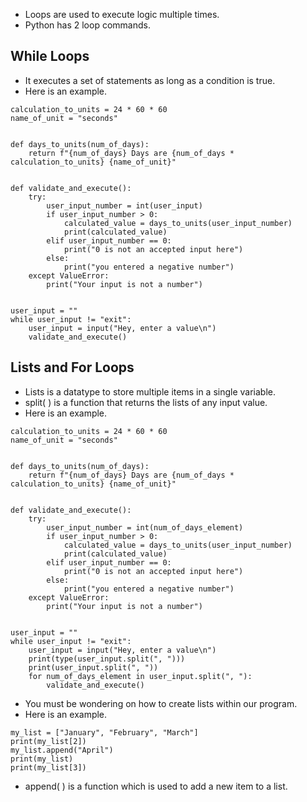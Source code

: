 * Loops are used to execute logic multiple times.
* Python has 2 loop commands.

## While Loops ##
* It executes a set of statements as long as a condition is true.
* Here is an example.



```
calculation_to_units = 24 * 60 * 60
name_of_unit = "seconds"


def days_to_units(num_of_days):
    return f"{num_of_days} Days are {num_of_days * calculation_to_units} {name_of_unit}"


def validate_and_execute():
    try:
        user_input_number = int(user_input)
        if user_input_number > 0:
            calculated_value = days_to_units(user_input_number)
            print(calculated_value)
        elif user_input_number == 0:
            print("0 is not an accepted input here")
        else:
            print("you entered a negative number")
    except ValueError:
        print("Your input is not a number")


user_input = ""
while user_input != "exit":
    user_input = input("Hey, enter a value\n")
    validate_and_execute()
```


## Lists and For Loops ##


* Lists is a datatype to store multiple items in a single variable.
* split( ) is a function that returns the lists of any input value.
* Here is an example.

```
calculation_to_units = 24 * 60 * 60
name_of_unit = "seconds"


def days_to_units(num_of_days):
    return f"{num_of_days} Days are {num_of_days * calculation_to_units} {name_of_unit}"


def validate_and_execute():
    try:
        user_input_number = int(num_of_days_element)
        if user_input_number > 0:
            calculated_value = days_to_units(user_input_number)
            print(calculated_value)
        elif user_input_number == 0:
            print("0 is not an accepted input here")
        else:
            print("you entered a negative number")
    except ValueError:
        print("Your input is not a number")


user_input = ""
while user_input != "exit":
    user_input = input("Hey, enter a value\n")
    print(type(user_input.split(", ")))
    print(user_input.split(", "))
    for num_of_days_element in user_input.split(", "):
        validate_and_execute()
```



* You must be wondering on how to create lists within our program.
* Here is an example.

```
my_list = ["January", "February", "March"]
print(my_list[2])
my_list.append("April")
print(my_list)
print(my_list[3])
```

* append( ) is a function which is used to add a new item to a list.
